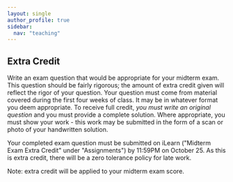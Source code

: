 ```yaml
---
layout: single
author_profile: true
sidebar:
  nav: "teaching"
---
```


## Extra Credit

Write an exam question that would be appropriate for your midterm exam. This question should be fairly rigorous; the amount of extra credit given will reflect the rigor of your question. Your question must come from material covered during the first four weeks of class. It may be in whatever format you deem appropriate. To receive full credit, *you must write an original question* and you must provide a complete solution. Where appropriate, you must show your work - this work may be submitted in the form of a scan or photo of your handwritten solution. 

Your completed exam question must be submitted on iLearn ("Midterm Exam Extra Credit" under "Assignments") by 11:59PM on October 25. As this is extra credit, there will be a zero tolerance policy for late work. 

Note: extra credit will be applied to your midterm exam score.
